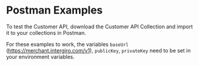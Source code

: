 # Postman Examples

To test the Customer API, download the <a target="_blank" :href="$withBase('/assets/scripts/customer-api-collection.json')" download="customer-api-collection.json">Customer API Collection</a> and import it to your collections in Postman.

For these examples to work, the variables `baseUrl` (https://merchant.intergiro.com/v1), `publicKey`, `privateKey` need to be set in your environment variables.

